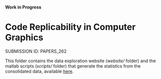 
**Work in Progress**



# Code Replicability in Computer Graphics
SUBMISSION ID: PAPERS_262

This folder contains the data exploration website (*website/* folder) and the matlab scripts (*scripts/* folder) that generate the statistics from the consolidated data, available [here](website/consolidatedData.json).
